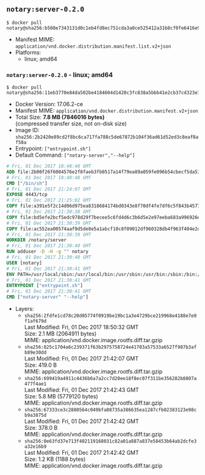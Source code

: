 ## `notary:server-0.2.0`

```console
$ docker pull notary@sha256:b508e7343131d0c1eb4fd8ec751cda3a0ce525412a31b8cf0fe6416e91a635a9
```

-	Manifest MIME: `application/vnd.docker.distribution.manifest.list.v2+json`
-	Platforms:
	-	linux; amd64

### `notary:server-0.2.0` - linux; amd64

```console
$ docker pull notary@sha256:11eb3770e84da502be4184604d1420c3fc838a5bbb41e2cb37cd323e738d19eb
```

-	Docker Version: 17.06.2-ce
-	Manifest MIME: `application/vnd.docker.distribution.manifest.v2+json`
-	Total Size: **7.8 MB (7846016 bytes)**  
	(compressed transfer size, not on-disk size)
-	Image ID: `sha256:2b2420e89cd2f8bc6ca717fa788c5de67872b104f36ad61d52ed3c8eaf8af58a`
-	Entrypoint: `["entrypoint.sh"]`
-	Default Command: `["notary-server","--help"]`

```dockerfile
# Fri, 01 Dec 2017 18:48:48 GMT
ADD file:2b00f26f6004576e2f8faeb3fb0517a14f79ea89a059fe096b54cbecf5da512e in / 
# Fri, 01 Dec 2017 18:48:48 GMT
CMD ["/bin/sh"]
# Fri, 01 Dec 2017 21:24:07 GMT
EXPOSE 4443/tcp
# Fri, 01 Dec 2017 21:25:02 GMT
COPY file:a391e5f2c14d06d975ea8318684174bd0343e8f70df4fe7df6c5f843b4577f75 in /notary/server/ 
# Fri, 01 Dec 2017 21:30:38 GMT
COPY file:bd5efe2bcf5edc978d29f7becee5c6fd4d6c3b6d5e2e97eeba683a996926ebe6 in /notary/server/ 
# Fri, 01 Dec 2017 21:30:39 GMT
COPY file:ac552ea00574aaf9d5de8e5a1abcf10c8f09012df960328db4f963f404e2d409 in /notary/server/ 
# Fri, 01 Dec 2017 21:30:39 GMT
WORKDIR /notary/server
# Fri, 01 Dec 2017 21:30:40 GMT
RUN adduser -D -H -g "" notary
# Fri, 01 Dec 2017 21:30:40 GMT
USER [notary]
# Fri, 01 Dec 2017 21:30:41 GMT
ENV PATH=/usr/local/sbin:/usr/local/bin:/usr/sbin:/usr/bin:/sbin:/bin:/notary/server
# Fri, 01 Dec 2017 21:30:41 GMT
ENTRYPOINT ["entrypoint.sh"]
# Fri, 01 Dec 2017 21:30:41 GMT
CMD ["notary-server" "--help"]
```

-	Layers:
	-	`sha256:2fdfe1cd78c20d05774f0919be19bc1a3e4729bce219968e4188e7e0f1af679d`  
		Last Modified: Fri, 01 Dec 2017 18:50:32 GMT  
		Size: 2.1 MB (2064911 bytes)  
		MIME: application/vnd.docker.image.rootfs.diff.tar.gzip
	-	`sha256:825c1704a6c239371f63b2975758724e41703a57533a6527f987b3afb89e30dd`  
		Last Modified: Fri, 01 Dec 2017 21:42:07 GMT  
		Size: 419.0 B  
		MIME: application/vnd.docker.image.rootfs.diff.tar.gzip
	-	`sha256:699419a4911c4436b6a7a2cc7d20ee18f8ec07f311be356282b8807a477f4ae1`  
		Last Modified: Fri, 01 Dec 2017 21:42:43 GMT  
		Size: 5.8 MB (5779120 bytes)  
		MIME: application/vnd.docker.image.rootfs.diff.tar.gzip
	-	`sha256:67333ce3c2880564c049bfa08735a386635ea1287cfb02383123e98cb9a3875d`  
		Last Modified: Fri, 01 Dec 2017 21:42:42 GMT  
		Size: 378.0 B  
		MIME: application/vnd.docker.image.rootfs.diff.tar.gzip
	-	`sha256:0e63fd37e713f402119168031c82a01a887a837e58453b64ab2dcfe3a32e16b9`  
		Last Modified: Fri, 01 Dec 2017 21:42:42 GMT  
		Size: 1.2 KB (1188 bytes)  
		MIME: application/vnd.docker.image.rootfs.diff.tar.gzip
